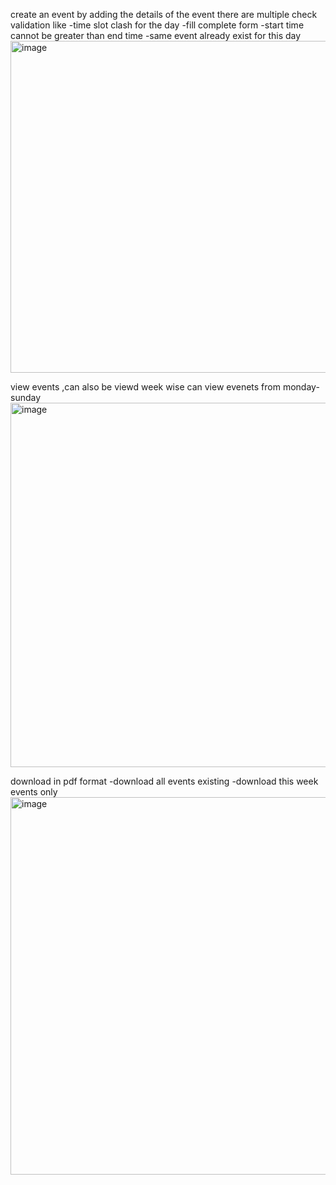 create an event by adding the details of the event 
there are multiple check validation like 
-time slot clash for the day
-fill complete form
-start time cannot be greater than end time
-same event already exist for this day  
<img width="706" height="531" alt="image" src="https://github.com/user-attachments/assets/d053c259-c0f1-4e5d-b059-7bb0f4478170" />


view events ,can also be viewd week wise
can view evenets from monday-sunday
<img width="911" height="583" alt="image" src="https://github.com/user-attachments/assets/0d87b743-7500-45a0-8901-c850482b7f9f" />


download in pdf format
-download all events existing
-download this week events only
<img width="844" height="604" alt="image" src="https://github.com/user-attachments/assets/5684e706-bfe6-4f2e-bbf4-bf347341bbcb" />
